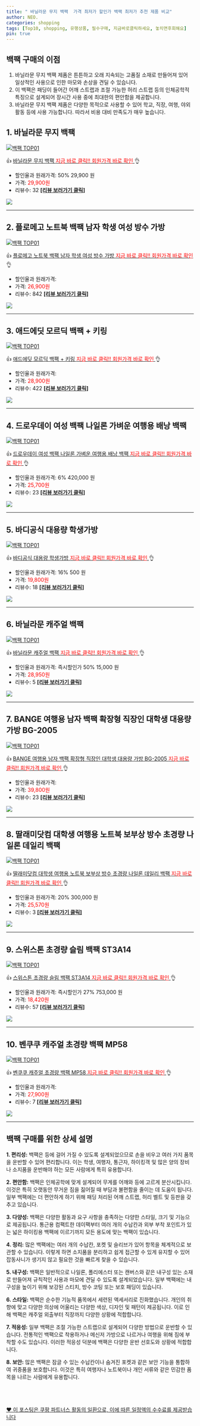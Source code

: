 ```yaml
---
title: " 바닐라문 무지 백팩  가격 최저가 할인가 백팩 최저가 추천 제품 비교"
author: NEO.
categories: shopping
tags: [Top10, shopping, 유행상품, 필수구매, 지금바로클릭하세요, 놓치면후회해요]
pin: true
---
```

## 백팩 구매의 이점
1. 바닐라문 무지 백팩 제품은 튼튼하고 오래 지속되는 고품질 소재로 만들어져 있어 일상적인 사용으로 인한 마모와 손상을 견딜 수 있습니다.
2. 이 백팩은 패딩이 들어간 어깨 스트랩과 조절 가능한 허리 스트랩 등의 인체공학적 특징으로 설계되어 장시간 사용 중에 최대한의 편안함을 제공합니다.
3. 바닐라문 무지 백팩 제품은 다양한 목적으로 사용할 수 있어 학교, 직장, 여행, 야외 활동 등에 사용 가능합니다. 따라서 비용 대비 만족도가 매우 높습니다.

   

## 1.  바닐라문 무지 백팩 

[![백팩 TOP01](https://thumbnail7.coupangcdn.com/thumbnails/remote/490x490ex/image/retail/images/1209259020736393-c28c07ad-8b7a-4359-9c30-c605d3e64717.jpg)](https://link.coupang.com/re/AFFSDP?lptag=AF3617701&subid=GithubCoopas&pageKey=6669593462&traceid=V0-153&itemId=15032059118&vendorItemId=82254678300)


👍 [ 바닐라문 무지 백팩  <font color=red> 지금 바로 클릭!! 회원가격 바로 확인 </font> ](https://link.coupang.com/re/AFFSDP?lptag=AF3617701&subid=GithubCoopas&pageKey=6669593462&traceid=V0-153&itemId=15032059118&vendorItemId=82254678300) 👌 


- 할인율과 원래가격: 50%  29,900   원
- 가격: <span style='color:red'>29,900원</span>
- 리뷰수: 32  [**[리뷰 보러가기 클릭]**](https://link.coupang.com/re/AFFSDP?lptag=AF3617701&subid=GithubCoopas&pageKey=6669593462&traceid=V0-153&itemId=15032059118&vendorItemId=82254678300)

[![](/discount_price.png)](https://link.coupang.com/re/AFFSDP?lptag=AF3617701&subid=GithubCoopas&pageKey=6669593462&traceid=V0-153&itemId=15032059118&vendorItemId=82254678300)

---


   

## 2.  플로메고 노트북 백팩 남자 학생 여성 방수 가방 

[![백팩 TOP01](https://thumbnail6.coupangcdn.com/thumbnails/remote/490x490ex/image/vendor_inventory/90f1/7c986eccf3e178653980f079b28be01998116db63cefb9549cfea994f556.jpg)](https://link.coupang.com/re/AFFSDP?lptag=AF3617701&subid=GithubCoopas&pageKey=7768534115&traceid=V0-153&itemId=20966697254&vendorItemId=88032016264)


👍 [ 플로메고 노트북 백팩 남자 학생 여성 방수 가방  <font color=red> 지금 바로 클릭!! 회원가격 바로 확인 </font> ](https://link.coupang.com/re/AFFSDP?lptag=AF3617701&subid=GithubCoopas&pageKey=7768534115&traceid=V0-153&itemId=20966697254&vendorItemId=88032016264) 👌 


- 할인율과 원래가격: 
- 가격: <span style='color:red'>26,900원</span>
- 리뷰수: 842  [**[리뷰 보러가기 클릭]**](https://link.coupang.com/re/AFFSDP?lptag=AF3617701&subid=GithubCoopas&pageKey=7768534115&traceid=V0-153&itemId=20966697254&vendorItemId=88032016264)

[![](/discount_price.png)](https://link.coupang.com/re/AFFSDP?lptag=AF3617701&subid=GithubCoopas&pageKey=7768534115&traceid=V0-153&itemId=20966697254&vendorItemId=88032016264)

---


   

## 3.  애드에딧 모르딕 백팩 + 키링 

[![백팩 TOP01](https://thumbnail10.coupangcdn.com/thumbnails/remote/490x490ex/image/retail/images/13127573029058572-909fef71-ebc7-4234-9493-a70736ab27bf.jpg)](https://link.coupang.com/re/AFFSDP?lptag=AF3617701&subid=GithubCoopas&pageKey=5876810289&traceid=V0-153&itemId=10297413871&vendorItemId=70005414885)


👍 [ 애드에딧 모르딕 백팩 + 키링  <font color=red> 지금 바로 클릭!! 회원가격 바로 확인 </font> ](https://link.coupang.com/re/AFFSDP?lptag=AF3617701&subid=GithubCoopas&pageKey=5876810289&traceid=V0-153&itemId=10297413871&vendorItemId=70005414885) 👌 


- 할인율과 원래가격: 
- 가격: <span style='color:red'>28,900원</span>
- 리뷰수: 422  [**[리뷰 보러가기 클릭]**](https://link.coupang.com/re/AFFSDP?lptag=AF3617701&subid=GithubCoopas&pageKey=5876810289&traceid=V0-153&itemId=10297413871&vendorItemId=70005414885)

[![](/discount_price.png)](https://link.coupang.com/re/AFFSDP?lptag=AF3617701&subid=GithubCoopas&pageKey=5876810289&traceid=V0-153&itemId=10297413871&vendorItemId=70005414885)

---


   

## 4.  드로우데이 여성 백팩 나일론 가벼운 여행용 배낭 백팩 

[![백팩 TOP01](https://thumbnail9.coupangcdn.com/thumbnails/remote/490x490ex/image/vendor_inventory/a31e/5c47a4583c5f690671548336e82f3f0ac01fcb8dfaea4e973ca13274fd0c.png)](https://link.coupang.com/re/AFFSDP?lptag=AF3617701&subid=GithubCoopas&pageKey=7710382449&traceid=V0-153&itemId=20667102833&vendorItemId=87489127229)


👍 [ 드로우데이 여성 백팩 나일론 가벼운 여행용 배낭 백팩  <font color=red> 지금 바로 클릭!! 회원가격 바로 확인 </font> ](https://link.coupang.com/re/AFFSDP?lptag=AF3617701&subid=GithubCoopas&pageKey=7710382449&traceid=V0-153&itemId=20667102833&vendorItemId=87489127229) 👌 


- 할인율과 원래가격: 6%  420,000   원
- 가격: <span style='color:red'>25,700원</span>
- 리뷰수: 23  [**[리뷰 보러가기 클릭]**](https://link.coupang.com/re/AFFSDP?lptag=AF3617701&subid=GithubCoopas&pageKey=7710382449&traceid=V0-153&itemId=20667102833&vendorItemId=87489127229)

[![](/discount_price.png)](https://link.coupang.com/re/AFFSDP?lptag=AF3617701&subid=GithubCoopas&pageKey=7710382449&traceid=V0-153&itemId=20667102833&vendorItemId=87489127229)

---


   

## 5.  바디공식 대용량 학생가방 

[![백팩 TOP01](https://thumbnail10.coupangcdn.com/thumbnails/remote/490x490ex/image/retail/images/1248788837846537-4e639f4e-a016-4b5b-9e42-5d4aebfbd629.jpg)](https://link.coupang.com/re/AFFSDP?lptag=AF3617701&subid=GithubCoopas&pageKey=7373244655&traceid=V0-153&itemId=19024791149&vendorItemId=77427444349)


👍 [ 바디공식 대용량 학생가방  <font color=red> 지금 바로 클릭!! 회원가격 바로 확인 </font> ](https://link.coupang.com/re/AFFSDP?lptag=AF3617701&subid=GithubCoopas&pageKey=7373244655&traceid=V0-153&itemId=19024791149&vendorItemId=77427444349) 👌 


- 할인율과 원래가격: 16%  500   원
- 가격: <span style='color:red'>19,800원</span>
- 리뷰수: 18  [**[리뷰 보러가기 클릭]**](https://link.coupang.com/re/AFFSDP?lptag=AF3617701&subid=GithubCoopas&pageKey=7373244655&traceid=V0-153&itemId=19024791149&vendorItemId=77427444349)

[![](/discount_price.png)](https://link.coupang.com/re/AFFSDP?lptag=AF3617701&subid=GithubCoopas&pageKey=7373244655&traceid=V0-153&itemId=19024791149&vendorItemId=77427444349)

---


   

## 6.  바닐라문 캐주얼 백팩 

[![백팩 TOP01](https://thumbnail6.coupangcdn.com/thumbnails/remote/490x490ex/image/retail/images/2353497901911761-3a46d964-31a2-40b7-9fd9-e3382d8a86cc.jpg)](https://link.coupang.com/re/AFFSDP?lptag=AF3617701&subid=GithubCoopas&pageKey=6617607794&traceid=V0-153&itemId=15032059284&vendorItemId=82254678420)


👍 [ 바닐라문 캐주얼 백팩  <font color=red> 지금 바로 클릭!! 회원가격 바로 확인 </font> ](https://link.coupang.com/re/AFFSDP?lptag=AF3617701&subid=GithubCoopas&pageKey=6617607794&traceid=V0-153&itemId=15032059284&vendorItemId=82254678420) 👌 


- 할인율과 원래가격: 즉시할인가 50%  15,000   원
- 가격: <span style='color:red'>28,950원</span>
- 리뷰수: 5  [**[리뷰 보러가기 클릭]**](https://link.coupang.com/re/AFFSDP?lptag=AF3617701&subid=GithubCoopas&pageKey=6617607794&traceid=V0-153&itemId=15032059284&vendorItemId=82254678420)

[![](/discount_price.png)](https://link.coupang.com/re/AFFSDP?lptag=AF3617701&subid=GithubCoopas&pageKey=6617607794&traceid=V0-153&itemId=15032059284&vendorItemId=82254678420)

---


   

## 7.  BANGE 여행용 남자 백팩 확장형 직장인 대학생 대용량 가방 BG-2005 

[![백팩 TOP01](https://thumbnail10.coupangcdn.com/thumbnails/remote/490x490ex/image/vendor_inventory/47f0/b8f5e71ff62578c32a9e74f833bbad4c1907dde2d7619c9b1624bbbbc691.jpg)](https://link.coupang.com/re/AFFSDP?lptag=AF3617701&subid=GithubCoopas&pageKey=7506896461&traceid=V0-153&itemId=19662149119&vendorItemId=86917254588)


👍 [ BANGE 여행용 남자 백팩 확장형 직장인 대학생 대용량 가방 BG-2005  <font color=red> 지금 바로 클릭!! 회원가격 바로 확인 </font> ](https://link.coupang.com/re/AFFSDP?lptag=AF3617701&subid=GithubCoopas&pageKey=7506896461&traceid=V0-153&itemId=19662149119&vendorItemId=86917254588) 👌 


- 할인율과 원래가격: 
- 가격: <span style='color:red'>39,800원</span>
- 리뷰수: 23  [**[리뷰 보러가기 클릭]**](https://link.coupang.com/re/AFFSDP?lptag=AF3617701&subid=GithubCoopas&pageKey=7506896461&traceid=V0-153&itemId=19662149119&vendorItemId=86917254588)

[![](/discount_price.png)](https://link.coupang.com/re/AFFSDP?lptag=AF3617701&subid=GithubCoopas&pageKey=7506896461&traceid=V0-153&itemId=19662149119&vendorItemId=86917254588)

---


   

## 8.  딸래미닷컴 대학생 여행용 노트북 보부상 방수 초경량 나일론 데일리 백팩 

[![백팩 TOP01](https://thumbnail6.coupangcdn.com/thumbnails/remote/490x490ex/image/vendor_inventory/fdcd/78be36af31261686837b9222a8ed297deeca23f08e9bc41cdcae607b3e7a.jpg)](https://link.coupang.com/re/AFFSDP?lptag=AF3617701&subid=GithubCoopas&pageKey=7895200896&traceid=V0-153&itemId=21624680926&vendorItemId=88699193991)


👍 [ 딸래미닷컴 대학생 여행용 노트북 보부상 방수 초경량 나일론 데일리 백팩  <font color=red> 지금 바로 클릭!! 회원가격 바로 확인 </font> ](https://link.coupang.com/re/AFFSDP?lptag=AF3617701&subid=GithubCoopas&pageKey=7895200896&traceid=V0-153&itemId=21624680926&vendorItemId=88699193991) 👌 


- 할인율과 원래가격: 20%  300,000   원
- 가격: <span style='color:red'>25,570원</span>
- 리뷰수: 3  [**[리뷰 보러가기 클릭]**](https://link.coupang.com/re/AFFSDP?lptag=AF3617701&subid=GithubCoopas&pageKey=7895200896&traceid=V0-153&itemId=21624680926&vendorItemId=88699193991)

[![](/discount_price.png)](https://link.coupang.com/re/AFFSDP?lptag=AF3617701&subid=GithubCoopas&pageKey=7895200896&traceid=V0-153&itemId=21624680926&vendorItemId=88699193991)

---


   

## 9.  스위스톤 초경량 슬림 백팩 ST3A14 

[![백팩 TOP01](https://thumbnail6.coupangcdn.com/thumbnails/remote/490x490ex/image/vendor_inventory/2355/b2d2cb92ad48f766cc3a6098e37fca87cf54acdf88f1005c8fc694a21b2e.jpg)](https://link.coupang.com/re/AFFSDP?lptag=AF3617701&subid=GithubCoopas&pageKey=7219993128&traceid=V0-153&itemId=18293544473&vendorItemId=85439172623)


👍 [ 스위스톤 초경량 슬림 백팩 ST3A14  <font color=red> 지금 바로 클릭!! 회원가격 바로 확인 </font> ](https://link.coupang.com/re/AFFSDP?lptag=AF3617701&subid=GithubCoopas&pageKey=7219993128&traceid=V0-153&itemId=18293544473&vendorItemId=85439172623) 👌 


- 할인율과 원래가격: 즉시할인가 27%  753,000   원
- 가격: <span style='color:red'>18,420원</span>
- 리뷰수: 57  [**[리뷰 보러가기 클릭]**](https://link.coupang.com/re/AFFSDP?lptag=AF3617701&subid=GithubCoopas&pageKey=7219993128&traceid=V0-153&itemId=18293544473&vendorItemId=85439172623)

[![](/discount_price.png)](https://link.coupang.com/re/AFFSDP?lptag=AF3617701&subid=GithubCoopas&pageKey=7219993128&traceid=V0-153&itemId=18293544473&vendorItemId=85439172623)

---


   

## 10.  벤쿠쿠 캐주얼 초경량 백팩 MP58 

[![백팩 TOP01](https://thumbnail10.coupangcdn.com/thumbnails/remote/490x490ex/image/vendor_inventory/46c5/c0cb6db96f3ed14cf1ac7cb0d45f9e418423a09570a72284e821f879ff70.jpg)](https://link.coupang.com/re/AFFSDP?lptag=AF3617701&subid=GithubCoopas&pageKey=5580712472&traceid=V0-153&itemId=8917672333&vendorItemId=76204275269)


👍 [ 벤쿠쿠 캐주얼 초경량 백팩 MP58  <font color=red> 지금 바로 클릭!! 회원가격 바로 확인 </font> ](https://link.coupang.com/re/AFFSDP?lptag=AF3617701&subid=GithubCoopas&pageKey=5580712472&traceid=V0-153&itemId=8917672333&vendorItemId=76204275269) 👌 


- 할인율과 원래가격: 
- 가격: <span style='color:red'>27,900원</span>
- 리뷰수: 7  [**[리뷰 보러가기 클릭]**](https://link.coupang.com/re/AFFSDP?lptag=AF3617701&subid=GithubCoopas&pageKey=5580712472&traceid=V0-153&itemId=8917672333&vendorItemId=76204275269)

[![](/discount_price.png)](https://link.coupang.com/re/AFFSDP?lptag=AF3617701&subid=GithubCoopas&pageKey=5580712472&traceid=V0-153&itemId=8917672333&vendorItemId=76204275269)

---
## 백팩 구매를 위한 상세 설명
**1. 편리성:** 백팩은 등에 걸어 가질 수 있도록 설계되었으므로 손을 비우고 여러 가지 품목을 운반할 수 있어 편리합니다. 이는 학생, 여행자, 통근자, 하이킹객 및 많은 양의 장비나 소지품을 운반해야 하는 모든 사람에게 특히 유용합니다.

**2. 편안함:** 백팩은 인체공학에 맞게 설계되어 무게를 어깨와 등에 고르게 분산시킵니다. 이것은 특히 오랫동안 무거운 짐을 짊어질 때 부담과 불편함을 줄이는 데 도움이 됩니다. 일부 백팩에는 더 편안하게 하기 위해 패딩 처리된 어깨 스트랩, 허리 벨트 및 등판을 갖추고 있습니다.

**3. 다양성:** 백팩은 다양한 활동과 요구 사항을 충족하는 다양한 스타일, 크기 및 기능으로 제공됩니다. 통근용 컴팩트한 데이팩부터 여러 개의 수납칸과 외부 부착 포인트가 있는 넓은 하이킹용 백팩에 이르기까지 모든 용도에 맞는 백팩이 있습니다.

**4. 정리:** 많은 백팩에는 여러 개의 수납칸, 포켓 및 슬리브가 있어 항목을 체계적으로 보관할 수 있습니다. 이렇게 하면 소지품을 분리하고 쉽게 접근할 수 있게 유지할 수 있어 잡동사니가 생기지 않고 필요한 것을 빠르게 찾을 수 있습니다.

**5. 내구성:** 백팩은 일반적으로 나일론, 폴리에스터 또는 캔버스와 같은 내구성 있는 소재로 만들어져 규칙적인 사용과 마모에 견딜 수 있도록 설계되었습니다. 일부 백팩에는 내구성을 높이기 위해 보강된 스티치, 방수 코팅 또는 보호 패딩이 있습니다.

**6. 스타일:** 백팩은 순수한 기능적 품목에서 세련된 액세서리로 진화했습니다. 개인의 취향에 맞고 다양한 의상에 어울리는 다양한 색상, 디자인 및 패턴이 제공됩니다. 이로 인해 백팩은 캐주얼 외출부터 직장까지 다양한 상황에 적합합니다.

**7. 적응성:** 일부 백팩은 조절 가능한 스트랩으로 설계되어 다양한 방법으로 운반할 수 있습니다. 전통적인 백팩으로 착용하거나 메신저 가방으로 나르거나 여행을 위해 짐에 부착할 수도 있습니다. 이러한 적응성 덕분에 백팩은 다양한 운반 선호도와 상황에 적합합니다.

**8. 보안:** 많은 백팩은 잠글 수 있는 수납칸이나 숨겨진 포켓과 같은 보안 기능을 통합하여 귀중품을 보호합니다. 이것은 특히 여행자나 노트북이나 개인 서류와 같은 민감한 품목을 나르는 사람에게 유용합니다.<br><br><br><br><br> [ ❤  이 포스팅은 쿠팡 파트너스 활동의 일환으로, 이에 따른 일정액의 수수료를 제공받습니다](https://link.coupang.com/a/bcEFyh)